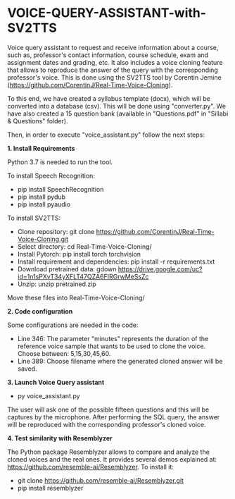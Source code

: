# VOICE-QUERY-ASSISTANT-with-SV2TTS
Voice query assistant to request and receive information about a course, such as, professor's contact information, course schedule, exam and assignment dates and grading, etc. It also includes a voice cloning feature that allows to reproduce the answer of the query with the corresponding professor's voice. This is done using the SV2TTS tool by Corentin Jemine (https://github.com/CorentinJ/Real-Time-Voice-Cloning).

To this end, we have created a syllabus template (docx), which will be converted into a database (csv). This will be done using "converter.py". We have also created a 15 question bank (available in "Questions.pdf" in "Sillabi & Questions" folder). 

Then, in order to execute "voice_assistant.py" follow the next steps:


**1. Install Requirements**

Python 3.7 is needed to run the tool.

To install Speech Recognition:
- pip install SpeechRecognition
- pip install pydub
- pip install pyaudio

To install SV2TTS:  
- Clone repository: git clone https://github.com/CorentinJ/Real-Time-Voice-Cloning.git   
- Select directory: cd Real-Time-Voice-Cloning/   
- Install Pytorch: pip install torch torchvision    
- Install requirement and dependencies: pip install -r requirements.txt  
- Download pretrained data: gdown https://drive.google.com/uc?id=1n1sPXvT34yXFLT47QZA6FIRGrwMeSsZc
- Unzip: unzip pretrained.zip  

Move these files into Real-Time-Voice-Cloning/

**2. Code configuration** 

Some configurations are needed in the code:  
- Line 346: The parameter "minutes" represents the duration of the reference voice sample that wants to be used to clone the voice. Choose between: 5,15,30,45,60.  
- Line 389: Choose filename where the generated cloned answer will be saved.

**3. Launch Voice Query assistant**

- py voice_assistant.py    

The user will ask one of the possible fifteen questions and this will be captures by the microphone. After performing the SQL query, the answer will be reproduced with the corresponding professor's cloned voice.

**4. Test similarity with Resemblyzer**

The Python package Resemblyzer allows to compare and analyze the cloned voices and the real ones. It provides several demos explained at: https://github.com/resemble-ai/Resemblyzer. To install it:
- git clone https://github.com/resemble-ai/Resemblyzer.git
- pip install resemblyzer
